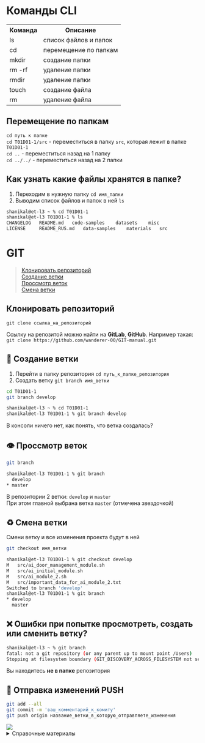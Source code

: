 # Команды CLI
<table>
    <tr>
        <th>Команда</th>
        <th>Описание</th>
    </tr>
    <tr>
        <td>ls</td>
        <td>список файлов и папок</td>
    </tr>
    <tr>
        <td>cd</td>
        <td>перемещение по папкам</td>
    </tr>
    <tr>
        <td>mkdir</td>
        <td>создание папки</td>
    </tr>
    <tr>
        <td>rm -rf</td>
        <td>удаление папки</td>
    </tr>
    <tr>
        <td>rmdir</td>
        <td>удаление папки</td>
    </tr>
    <tr>
        <td>touch</td>
        <td>создание файла</td>
    </tr>
    <tr>
        <td>rm</td>
        <td>удаление файла</td>
    </tr>
</table>

## Перемещение по папкам 
`cd путь к папке`<br>
`cd T01D01-1/src` - переместиться в папку `src`, которая лежит в папке `T01D01-1`<br>
`cd ..` - переместиться назад на 1 папку<br>
`cd ../../` - переместиться назад на 2 папки<br>

## Как узнать какие файлы хранятся в папке?
 1. Переходим в нужную папку `cd имя_папки`
 2. Выводим список файлов и папок в ней `ls`

```bash
shanikal@et-l3 ~ % cd T01D01-1         
shanikal@et-l3 T01D01-1 % ls
CHANGELOG	README.md	code-samples	datasets	misc
LICENSE		README_RUS.md	data-samples	materials	src
```

# GIT
> <a href="#clone-rep">Клонировать репозиторий</a><br>
> <a href="#branch-creating">Создание ветки</a><br>
> <a href="#branch-look">Проссмотр веток</a><br>
> <a href="#branch-checkout">Смена ветки</a><br>
<a href="#"></a>

## <a id="clone-rep">Клонировать репозиторий</a>
`git clone ссылка_на_репозиторий`

Ссылку на репозитой можно найти на **GitLab**, **GitHub**. Например такая:<br>
`git clone https://github.com/wanderer-00/GIT-manual.git`

## <a id="branch-creating">🧩 Создание ветки</a>
1. Перейти в папку репозитория `cd путь_к_папке_репозитория`
2. Создать ветку `git branch имя_ветки`

```bash
cd T01D01-1
git branch develop
```
```bash
shanikal@et-l3 ~ % cd T01D01-1 
shanikal@et-l3 T01D01-1 % git branch develop
```
В консоли ничего нет, как понять, что ветка создалась?

## <a id="branch-look">👁️ Проссмотр веток</a>
```bash
git branch
```

```bash
shanikal@et-l3 T01D01-1 % git branch
  develop
* master
```
В репозитории 2 ветки: `develop` и `master`<br>
При этом главной выбрана ветка `master` (отмечена звездочкой)

## <a id="branch-checkout">♻️ Смена ветки</a>
Смени ветку и все изменения проекта будут в ней
```bash
git checkout имя_ветки
```
 
```bash
shanikal@et-l3 T01D01-1 % git checkout develop
M	src/ai_door_management_module.sh
M	src/ai_initial_module.sh
M	src/ai_module_2.sh
M	src/important_data_for_ai_module_2.txt
Switched to branch 'develop'
shanikal@et-l3 T01D01-1 % git branch
* develop
  master
```

## &#10060; Ошибки при попытке просмотреть, создать или сменить ветку?
```bash
shanikal@et-l3 ~ % git branch
fatal: not a git repository (or any parent up to mount point /Users)
Stopping at filesystem boundary (GIT_DISCOVERY_ACROSS_FILESYSTEM not set).
```
Вы находитесь <b>не в папке</b> репозитория

## &#128640; Отправка изменений PUSH
```bash
git add --all
git commit -m 'ваш_комментарий_к_комиту'
git push origin название_ветки_в_которую_отправляете_изменения
```

<img src="https://i1.adis.ws/i/canon/pca-exercise-astrophotography-tips-astro-david_clapp-jackson_snake_point_03-16.9_5c278940a5244ed7a57e2158b0e719b3?$hero-header-half-16by9-dt-jpg">

<details>
  <summary>Справочные материалы</summary>
<a href='https://gist.github.com/Jekins/2bf2d0638163f1294637'>Инструкция по MarkDown</a>
</details>
